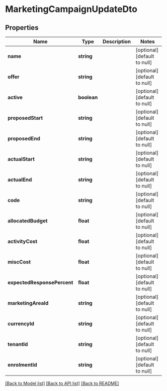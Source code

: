 # MarketingCampaignUpdateDto

## Properties
Name | Type | Description | Notes
------------ | ------------- | ------------- | -------------
**name** | **string** |  | [optional] [default to null]
**offer** | **string** |  | [optional] [default to null]
**active** | **boolean** |  | [optional] [default to null]
**proposedStart** | **string** |  | [optional] [default to null]
**proposedEnd** | **string** |  | [optional] [default to null]
**actualStart** | **string** |  | [optional] [default to null]
**actualEnd** | **string** |  | [optional] [default to null]
**code** | **string** |  | [optional] [default to null]
**allocatedBudget** | **float** |  | [optional] [default to null]
**activityCost** | **float** |  | [optional] [default to null]
**miscCost** | **float** |  | [optional] [default to null]
**expectedResponsePercent** | **float** |  | [optional] [default to null]
**marketingAreaId** | **string** |  | [optional] [default to null]
**currencyId** | **string** |  | [optional] [default to null]
**tenantId** | **string** |  | [optional] [default to null]
**enrolmentId** | **string** |  | [optional] [default to null]

[[Back to Model list]](../README.md#documentation-for-models) [[Back to API list]](../README.md#documentation-for-api-endpoints) [[Back to README]](../README.md)



